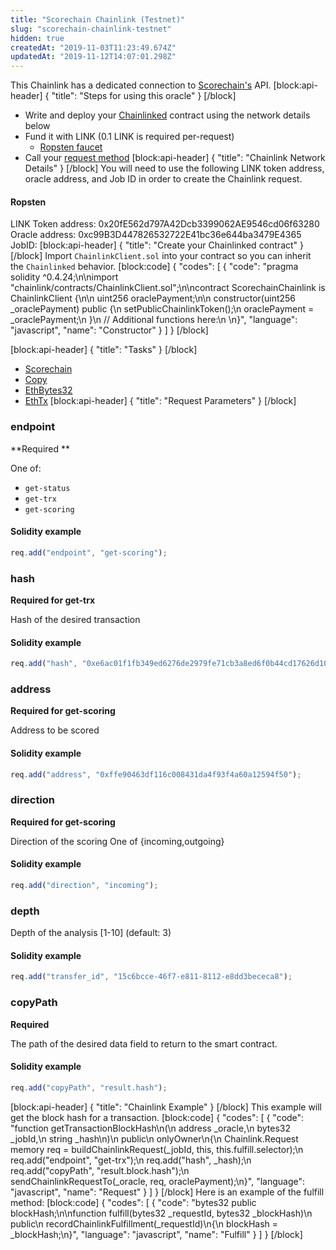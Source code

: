 ```yaml
---
title: "Scorechain Chainlink (Testnet)"
slug: "scorechain-chainlink-testnet"
hidden: true
createdAt: "2019-11-03T11:23:49.674Z"
updatedAt: "2019-11-12T14:07:01.298Z"
---
```

This Chainlink has a dedicated connection to <a href="https://www.scorechain.com/" target="_blank">Scorechain's</a> API. 
[block:api-header]
{
  "title": "Steps for using this oracle"
}
[/block]
- Write and deploy your [Chainlinked](doc:getting-started)  contract using the network details below
- Fund it with LINK (0.1 LINK is required per-request)
  - <a href="https://ropsten.chain.link/" target="_blank">Ropsten faucet</a>
- Call your [request method](#section-chainlink-example) 
[block:api-header]
{
  "title": "Chainlink Network Details"
}
[/block]
You will need to use the following LINK token address, oracle address, and Job ID in order to create the Chainlink request.

#### Ropsten
LINK Token address: 0x20fE562d797A42Dcb3399062AE9546cd06f63280
Oracle address: 0xc99B3D447826532722E41bc36e644ba3479E4365
JobID:
[block:api-header]
{
  "title": "Create your Chainlinked contract"
}
[/block]
Import `ChainlinkClient.sol` into your contract so you can inherit the `Chainlinked` behavior.
[block:code]
{
  "codes": [
    {
      "code": "pragma solidity ^0.4.24;\n\nimport \"chainlink/contracts/ChainlinkClient.sol\";\n\ncontract ScorechainChainlink is ChainlinkClient {\n\n  uint256 oraclePayment;\n\n  constructor(uint256 _oraclePayment) public {\n    setPublicChainlinkToken();\n    oraclePayment = _oraclePayment;\n  }\n  // Additional functions here:\n  \n}",
      "language": "javascript",
      "name": "Constructor"
    }
  ]
}
[/block]

[block:api-header]
{
  "title": "Tasks"
}
[/block]
- [Scorechain](doc:external-adapters)
- [Copy](doc:adapters#section-copy)
- [EthBytes32](doc:adapters#section-ethbytes32)
- [EthTx](doc:adapters#section-ethtx)
[block:api-header]
{
  "title": "Request Parameters"
}
[/block]
### endpoint

**Required **

One of:
- `get-status`
- `get-trx`
- `get-scoring`

#### Solidity example

```javascript
req.add("endpoint", "get-scoring");
```

### hash

**Required for get-trx**

Hash of the desired transaction

#### Solidity example

```javascript
req.add("hash", "0xe6ac01f1fb349ed6276de2979fe71cb3a8ed6f0b44cd17626d1094b837d27e4f");
```

### address

**Required for get-scoring**

Address to be scored

#### Solidity example

```javascript
req.add("address", "0xffe90463df116c008431da4f93f4a60a12594f50");
```

### direction

**Required for get-scoring**

Direction of the scoring
One of {incoming,outgoing}

#### Solidity example

```javascript
req.add("direction", "incoming");
```

### depth

Depth of the analysis [1-10] (default: 3)

#### Solidity example

```javascript
req.add("transfer_id", "15c6bcce-46f7-e811-8112-e8dd3bececa8");
```

### copyPath

**Required**

The path of the desired data field to return to the smart contract.

#### Solidity example

```javascript
req.add("copyPath", "result.hash");
```
[block:api-header]
{
  "title": "Chainlink Example"
}
[/block]
This example will get the block hash for a transaction.
[block:code]
{
  "codes": [
    {
      "code": "function getTransactionBlockHash\n(\n  address _oracle,\n  bytes32 _jobId,\n  string _hash\n)\n  public\n  onlyOwner\n{\n  Chainlink.Request memory req = buildChainlinkRequest(_jobId, this, this.fulfill.selector);\n  req.add(\"endpoint\", \"get-trx\");\n  req.add(\"hash\", _hash);\n  req.add(\"copyPath\", \"result.block.hash\");\n  sendChainlinkRequestTo(_oracle, req, oraclePayment);\n}",
      "language": "javascript",
      "name": "Request"
    }
  ]
}
[/block]
Here is an example of the fulfill method:
[block:code]
{
  "codes": [
    {
      "code": "bytes32 public blockHash;\n\nfunction fulfill(bytes32 _requestId, bytes32 _blockHash)\n  public\n  recordChainlinkFulfillment(_requestId)\n{\n  blockHash = _blockHash;\n}",
      "language": "javascript",
      "name": "Fulfill"
    }
  ]
}
[/block]